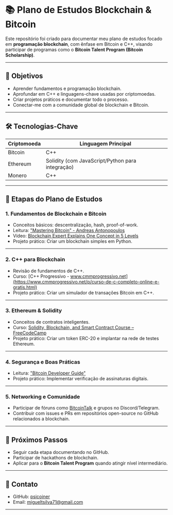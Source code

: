 # 📚 Plano de Estudos Blockchain & Bitcoin

Este repositório foi criado para documentar meu plano de estudos focado em **programação blockchain**, com ênfase em Bitcoin e C++, visando participar de programas como o **Bitcoin Talent Program (Bitcoin Scholarship)**.

---

## 🎯 Objetivos
- Aprender fundamentos e programação blockchain.
- Aprofundar em C++ e linguagens-chave usadas por criptomoedas.
- Criar projetos práticos e documentar todo o processo.
- Conectar-me com a comunidade global de blockchain e Bitcoin.

---

## 🛠️ Tecnologias-Chave
| Criptomoeda  | Linguagem Principal |
|--------------|--------------------|
| Bitcoin      | C++                |
| Ethereum     | Solidity (com JavaScript/Python para integração) |
| Monero       | C++                |

---

## 📅 Etapas do Plano de Estudos

### **1. Fundamentos de Blockchain e Bitcoin**
- Conceitos básicos: descentralização, hash, proof-of-work.
- Leitura: ["Mastering Bitcoin" - Andreas Antonopoulos](https://github.com/bitcoinbook/bitcoinbook)
- Vídeo: [Blockchain Expert Explains One Concept in 5 Levels](https://www.youtube.com/watch?v=hYip_Vuv8J0)
- Projeto prático: Criar um blockchain simples em Python.

---

### **2. C++ para Blockchain**
- Revisão de fundamentos de C++.
- Curso: [C++ Progressivo - www.cmmprogressivo.net](https://www.cmmprogressivo.net/p/curso-de-c-completo-online-e-gratis.html)
- Projeto prático: Criar um simulador de transações Bitcoin em C++.

---

### **3. Ethereum & Solidity**
- Conceitos de contratos inteligentes.
- Curso: [Solidity, Blockchain, and Smart Contract Course – FreeCodeCamp](https://www.youtube.com/watch?v=gyMwXuJrbJQ)
- Projeto prático: Criar um token ERC-20 e implantar na rede de testes Ethereum.

---

### **4. Segurança e Boas Práticas**
- Leitura: ["Bitcoin Developer Guide"](https://developer.bitcoin.org/devguide/)
- Projeto prático: Implementar verificação de assinaturas digitais.

---

### **5. Networking e Comunidade**
- Participar de fóruns como [BitcoinTalk](https://bitcointalk.org/) e grupos no Discord/Telegram.
- Contribuir com issues e PRs em repositórios open-source no GitHub relacionados a blockchain.

---

## 🚀 Próximos Passos
- Seguir cada etapa documentando no GitHub.
- Participar de hackathons de blockchain.
- Aplicar para o **Bitcoin Talent Program** quando atingir nível intermediário.

---

## 📩 Contato
- GitHub: [psicoiner](https://github.com/psicoiner)
- Email: [migueltsilva71@gmail.com](mailto:migueltsilva71@gmail.com?subject=migueltsilva71@gmail.com&body=migueltsilva71@gmail.com)

---
